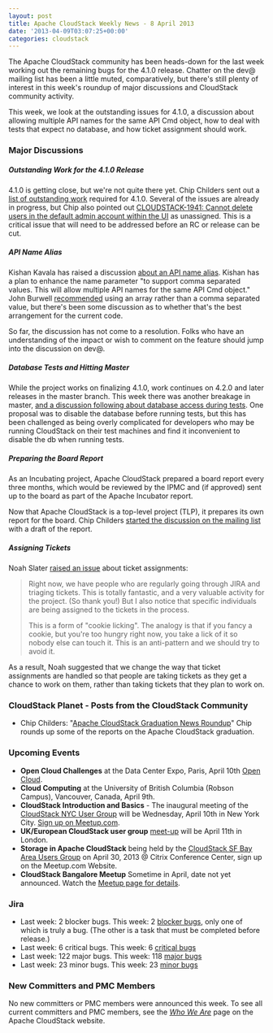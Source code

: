 ```yaml
---
layout: post
title: Apache CloudStack Weekly News - 8 April 2013
date: '2013-04-09T03:07:25+00:00'
categories: cloudstack
---
```

<p>The Apache CloudStack community has been heads-down for the last week working out the remaining bugs for the 4.1.0 release. Chatter on the dev@ mailing list has been a little muted, comparatively, but there's still plenty of interest in this week's roundup of major discussions and CloudStack community activity.</p>

<p>This week, we look at the outstanding issues for 4.1.0, a discussion about allowing multiple API names for the same API Cmd object, how to deal with tests that expect no database, and how ticket assignment should work. </p>

<h3><a name="ApacheCloudStackWeeklyNews-8April2013-MajorDiscussions"></a>Major Discussions</h3>

<h5><a name="ApacheCloudStackWeeklyNews-8April2013-OutstandingWorkforthe4.1.0Release"></a>Outstanding Work for the 4.1.0 Release</h5>

<p>4.1.0 is getting close, but we're not quite there yet. Chip Childers sent out a <a href="http://markmail.org/thread/7igfqlwj3ornbwq7" class="external-link" rel="nofollow">list of outstanding work</a> required for 4.1.0. Several of the issues are already in progress, but Chip also pointed out <a href="https://issues.apache.org/jira/browse/CLOUDSTACK-1941" class="external-link" rel="nofollow">CLOUDSTACK-1941: Cannot delete users in the default admin account within the UI</a> as unassigned. This is a critical issue that will need to be addressed before an RC or release can be cut.</p>

<h5><a name="ApacheCloudStackWeeklyNews-8April2013-APINameAlias"></a>API Name Alias</h5>

<p>Kishan Kavala has raised a discussion <a href="http://markmail.org/message/5j6qhtyw53vxbnal" class="external-link" rel="nofollow">about an API name alias</a>. Kishan has a plan to enhance the name parameter "to support comma separated values. This will allow multiple API names for the same API Cmd object." John Burwell <a href="http://markmail.org/message/zz5inlth3jtrpjok" class="external-link" rel="nofollow">recommended</a> using an array rather than a comma separated value, but there's been some discussion as to whether that's the best arrangement for the current code.</p>

<p>So far, the discussion has not come to a resolution. Folks who have an understanding of the impact or wish to comment on the feature should jump into the discussion on dev@.</p>

<h5><a name="ApacheCloudStackWeeklyNews-8April2013-DatabaseTestsandHittingMaster"></a>Database Tests and Hitting Master</h5>

<p>While the project works on finalizing 4.1.0, work continues on 4.2.0 and later releases in the master branch. This week there was another breakage in master, <a href="http://markmail.org/thread/sqxci3hswfmrionn" class="external-link" rel="nofollow">and a discussion following about database access during tests</a>. One proposal was to disable the database before running tests, but this has been challenged as being overly complicated for developers who may be running CloudStack on their test machines and find it inconvenient to disable the db when running tests.</p>

<h5><a name="ApacheCloudStackWeeklyNews-8April2013-PreparingtheBoardReport"></a>Preparing the Board Report</h5>

<p>As an Incubating project, Apache CloudStack prepared a board report every three months, which would be reviewed by the IPMC and (if approved) sent up to the board as part of the Apache Incubator report.</p>

<p>Now that Apache CloudStack is a top-level project (TLP), it prepares its own report for the board. Chip Childers <a href="http://markmail.org/thread/s7sx3fgfkb6hsbqy" class="external-link" rel="nofollow">started the discussion on the mailing list</a> with a draft of the report.</p>

<h5><a name="ApacheCloudStackWeeklyNews-8April2013-AssigningTickets"></a>Assigning Tickets </h5>

<p>Noah Slater <a href="http://markmail.org/message/ngt2o3wqh5fm6n6y" class="external-link" rel="nofollow">raised an issue</a> about ticket assignments:</p>

<blockquote>
<p>Right now, we have people who are regularly going through JIRA and triaging tickets. This is totally fantastic, and a very valuable activity for the project. (So thank you!) But I also notice that specific individuals are being assigned to the tickets in the process.</p>

<p>This is a form of "cookie licking". The analogy is that if you fancy a cookie, but you're too hungry right now, you take a lick of it so nobody else can touch it. This is an anti-pattern and we should try to avoid it. </p></blockquote>

<p>As a result, Noah suggested that we change the way that ticket assignments are handled so that people are taking tickets as they get a chance to work on them, rather than taking tickets that they plan to work on. </p>

<h3><a name="ApacheCloudStackWeeklyNews-8April2013-CloudStackPlanetPostsfromtheCloudStackCommunity"></a>CloudStack Planet - Posts from the CloudStack Community</h3>

<ul>
	<li>Chip Childers: "<a href="http://www.chipchilders.com/blog/2013/4/4/apache-cloudstack-graduation-news-roundup.html" class="external-link" rel="nofollow">Apache CloudStack Graduation News Roundup</a>" Chip rounds up some of the reports on the Apache CloudStack graduation.</li>
</ul>


<h3><a name="ApacheCloudStackWeeklyNews-8April2013-UpcomingEvents"></a>Upcoming Events</h3>

<ul>
	<li><b>Open Cloud Challenges</b> at the Data Center Expo, Paris, April 10th <a href="http://www.datacenter-expo.com/info_event/80/cloud-open-source---les-communautes-open-cloud-et-leurs-defis.html" class="external-link" rel="nofollow">Open Cloud</a>.</li>
	<li><b>Cloud Computing</b> at the University of British Columbia (Robson Campus), Vancouver, Canada, April 9th.</li>
	<li><b>CloudStack Introduction and Basics</b> - The inaugural meeting of the <a href="http://meetup.com/CloudStack-NYC-User-Group/" class="external-link" rel="nofollow">CloudStack NYC User Group</a> will be Wednesday, April 10th in New York City. <a href="http://www.meetup.com/CloudStack-NYC-User-Group/events/106104162/" class="external-link" rel="nofollow">Sign up on Meetup.com</a>.</li>
	<li><b>UK/European CloudStack user group</b> <a href="http://www.eventbrite.com/event/5816841329/eorg" class="external-link" rel="nofollow">meet-up</a> will be April 11th in London.</li>
	<li><b>Storage in Apache CloudStack</b> being held by the <a href="http://www.meetup.com/CloudStack-SF-Bay-Area-Users-Group/events/108916562/" class="external-link" rel="nofollow">CloudStack SF Bay Area Users Group</a> on April 30, 2013 @ Citrix Conference Center, sign up on the Meetup.com Website.</li>
	<li><b>CloudStack Bangalore Meetup</b> Sometime in April, date not yet announced. Watch the <a href="http://www.meetup.com/CloudStack-Bangalore-Group/events/110900872/" class="external-link" rel="nofollow">Meetup page for details</a>.</li>
</ul>


<h3><a name="ApacheCloudStackWeeklyNews-8April2013-Jira"></a>Jira</h3>

<ul>
	<li>Last week: 2 blocker bugs. This week: 2 <a href="http://is.gd/blockers41acs" class="external-link" rel="nofollow">blocker bugs</a>, only one of which is truly a bug. (The other is a task that must be completed before release.)</li>
	<li>Last week: 6 critical bugs. This week: 6 <a href="http://is.gd/critical41acs" class="external-link" rel="nofollow">critical bugs</a></li>
	<li>Last week: 122 major bugs. This week: 118 <a href="http://is.gd/major41acs" class="external-link" rel="nofollow">major bugs</a></li>
	<li>Last week: 23 minor bugs. This week: 23 <a href="http://is.gd/minor41acs" class="external-link" rel="nofollow">minor bugs</a></li>
</ul>


<h3><a name="ApacheCloudStackWeeklyNews-8April2013-NewCommittersandPMCMembers"></a>New Committers and PMC Members</h3>

<p>No new committers or PMC members were announced this week. To see all current committers and PMC members, see the <em><a href="http://cloudstack.apache.org/who.html" class="external-link" rel="nofollow">Who We Are</a></em> page on the Apache CloudStack website.</p>
